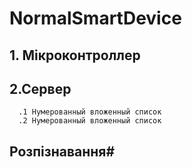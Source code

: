 # NormalSmartDevice
## 1.	Мікроконтроллер ##

## 2.Сервер ##
      .1 Нумерованный вложенный список
      .2 Нумерованный вложенный список
## Розпізнавання# #
